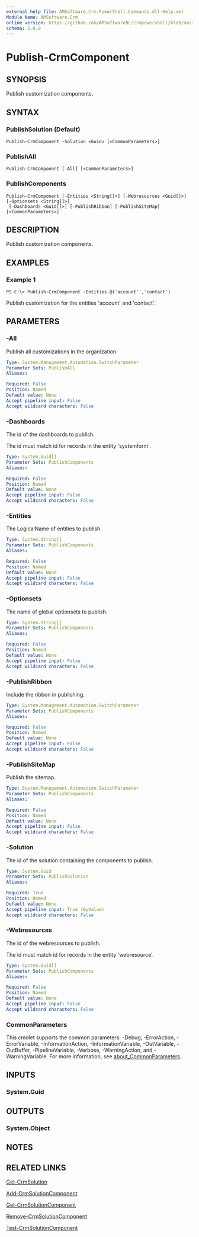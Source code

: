 ```yaml
---
external help file: AMSoftware.Crm.PowerShell.Commands.dll-Help.xml
Module Name: AMSoftware.Crm
online version: https://github.com/AMSoftwareNL/crmpowershell/blob/master/docs/Publish-CrmComponent.md
schema: 2.0.0
---
```


# Publish-CrmComponent

## SYNOPSIS
Publish customization components.

## SYNTAX

### PublishSolution (Default)
```
Publish-CrmComponent -Solution <Guid> [<CommonParameters>]
```

### PublishAll
```
Publish-CrmComponent [-All] [<CommonParameters>]
```

### PublishComponents
```
Publish-CrmComponent [-Entities <String[]>] [-Webresources <Guid[]>] [-Optionsets <String[]>]
 [-Dashboards <Guid[]>] [-PublishRibbon] [-PublishSiteMap] [<CommonParameters>]
```

## DESCRIPTION
Publish customization components.

## EXAMPLES

### Example 1
```
PS C:\> Publish-CrmComponent -Entities @('account'','contact')
```

Publish customization for the entities 'account' and 'contact'.

## PARAMETERS

### -All
Publish all customizations in the organization.

```yaml
Type: System.Management.Automation.SwitchParameter
Parameter Sets: PublishAll
Aliases:

Required: False
Position: Named
Default value: None
Accept pipeline input: False
Accept wildcard characters: False
```

### -Dashboards
The id of the dashboards to publish. 

The id must match id for records in the entity 'systemform'.

```yaml
Type: System.Guid[]
Parameter Sets: PublishComponents
Aliases:

Required: False
Position: Named
Default value: None
Accept pipeline input: False
Accept wildcard characters: False
```

### -Entities
The LogicalName of entities to publish.

```yaml
Type: System.String[]
Parameter Sets: PublishComponents
Aliases:

Required: False
Position: Named
Default value: None
Accept pipeline input: False
Accept wildcard characters: False
```

### -Optionsets
The name of global optionsets to publish.

```yaml
Type: System.String[]
Parameter Sets: PublishComponents
Aliases:

Required: False
Position: Named
Default value: None
Accept pipeline input: False
Accept wildcard characters: False
```

### -PublishRibbon
Include the ribbon in publishing.

```yaml
Type: System.Management.Automation.SwitchParameter
Parameter Sets: PublishComponents
Aliases:

Required: False
Position: Named
Default value: None
Accept pipeline input: False
Accept wildcard characters: False
```

### -PublishSiteMap
Publish the sitemap.

```yaml
Type: System.Management.Automation.SwitchParameter
Parameter Sets: PublishComponents
Aliases:

Required: False
Position: Named
Default value: None
Accept pipeline input: False
Accept wildcard characters: False
```

### -Solution
The id of the solution containing the components to publish.

```yaml
Type: System.Guid
Parameter Sets: PublishSolution
Aliases:

Required: True
Position: Named
Default value: None
Accept pipeline input: True (ByValue)
Accept wildcard characters: False
```

### -Webresources
The id of the webresources to publish. 

The id must match id for records in the entity 'webresource'.

```yaml
Type: System.Guid[]
Parameter Sets: PublishComponents
Aliases:

Required: False
Position: Named
Default value: None
Accept pipeline input: False
Accept wildcard characters: False
```

### CommonParameters
This cmdlet supports the common parameters: -Debug, -ErrorAction, -ErrorVariable, -InformationAction, -InformationVariable, -OutVariable, -OutBuffer, -PipelineVariable, -Verbose, -WarningAction, and -WarningVariable. For more information, see [about_CommonParameters](http://go.microsoft.com/fwlink/?LinkID=113216).

## INPUTS

### System.Guid

## OUTPUTS

### System.Object
## NOTES

## RELATED LINKS

[Get-CrmSolution](Get-CrmSolution.md)

[Add-CrmSolutionComponent](Add-CrmSolutionComponent.md)

[Get-CrmSolutionComponent](Get-CrmSolutionComponent.md)

[Remove-CrmSolutionComponent](Remove-CrmSolutionComponent.md)

[Test-CrmSolutionComponent](Test-CrmSolutionComponent.md)
